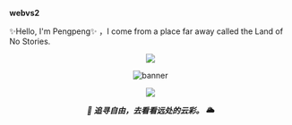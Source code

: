 **webvs2** 

✨Hello, I'm Pengpeng✨ ，I come from a place far away called the Land of No Stories.
 <p align="center">
  <img src="https://github-readme-activity-graph.vercel.app/graph?username=webvs2&theme=react-dark" />
</p>
<p align="center">
  <img src="https://readme-typing-svg.demolab.com?font=Fira+Code&size=28&pause=1000&color=09C6F9&center=true&vCenter=true&width=600&lines=追寻自由，去看看远处的云彩。" alt="banner" />
</p>
<p align="center">
  <img src="https://capsule-render.vercel.app/api?type=waving&color=0:6e7fd7,100:a2d9ff&height=120&section=header&text=追寻自由%20去看看远处的云彩&fontSize=40&fontAlignY=40" />
</p>
<p align="center">
  <b><em>🌈 追寻自由，去看看远处的云彩。 🌥️</em></b>
</p>
